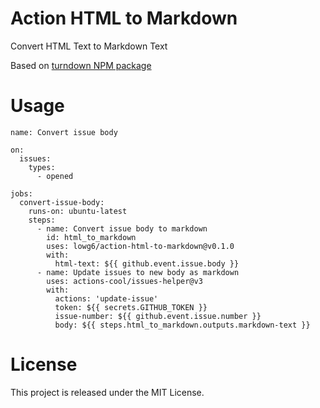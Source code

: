 # Action HTML to Markdown

Convert HTML Text to Markdown Text

Based on [turndown NPM package](https://www.npmjs.com/package/turndown)


# Usage

```
name: Convert issue body

on:
  issues:
    types:
      - opened

jobs:
  convert-issue-body:
    runs-on: ubuntu-latest
    steps:
      - name: Convert issue body to markdown
        id: html_to_markdown
        uses: lowg6/action-html-to-markdown@v0.1.0
        with:
          html-text: ${{ github.event.issue.body }}
      - name: Update issues to new body as markdown
        uses: actions-cool/issues-helper@v3
        with:
          actions: 'update-issue'
          token: ${{ secrets.GITHUB_TOKEN }}
          issue-number: ${{ github.event.issue.number }}
          body: ${{ steps.html_to_markdown.outputs.markdown-text }}
```


# License

This project is released under the MIT License.
